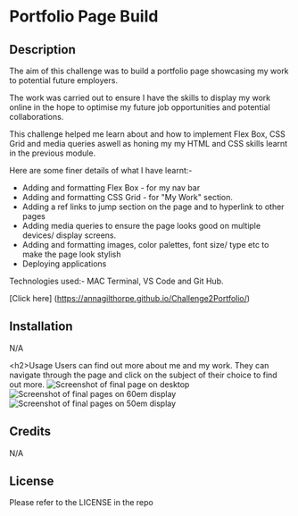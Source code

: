 <h1><strong>Portfolio Page Build</strong></h1>



<h2>Description</h2>
The aim of this challenge was to build a portfolio page showcasing my work to potential future employers. 

The work was carried out to ensure I have the skills to display my work online in the hope to optimise my future job opportunities and potential collaborations.

This challenge helped me learn about and how to implement Flex Box, CSS Grid and media queries aswell as honing my my HTML and CSS skills learnt in the previous module. 

Here are some finer details of what I have learnt:-
<ul>
  <li>Adding and formatting Flex Box - for my nav bar</li>
  <li>Adding and formatting CSS Grid - for "My Work" section.</li>
    <li>Adding a ref links to jump section on the page and to hyperlink to other pages</li>
    <li>Adding media queries to ensure the page looks good on multiple devices/ display screens.</li>
    <li>Adding and formatting images, color palettes, font size/ type etc to make the page look stylish</li>
    <li>Deploying applications</li>
  </ul>
  
Technologies used:- MAC Terminal, VS Code and Git Hub.
  
[Click here] (https://annagilthorpe.github.io/Challenge2Portfolio/)

<h2>Installation</h2>
N/A

\<h2>Usage</h2>
Users can find out more about me and my work. They can navigate through the page and click on the subject of their choice to find out more. 
![Screenshot of final page on desktop](/images/desktopscreenshot.png)
![Screenshot of final pages on 60em display](/images/60emScreenshot.png)
![Screenshot of final pages on 50em display](/images/50emscreenshot.png)

<h2>Credits</h2>
N/A

<h2>License</h2>
Please refer to the LICENSE in the repo
